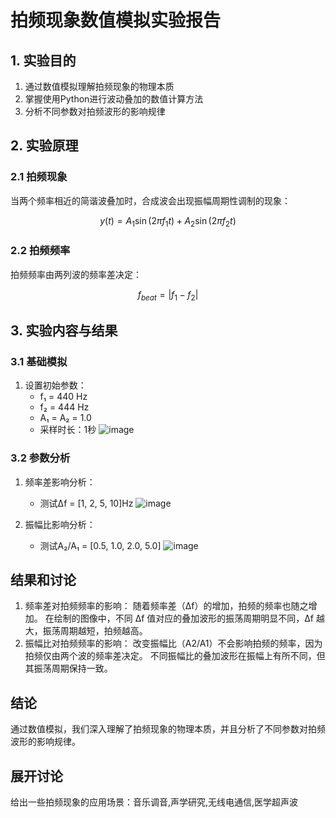 # 拍频现象数值模拟实验报告

## 1. 实验目的
1. 通过数值模拟理解拍频现象的物理本质
2. 掌握使用Python进行波动叠加的数值计算方法
3. 分析不同参数对拍频波形的影响规律

## 2. 实验原理
### 2.1 拍频现象
当两个频率相近的简谐波叠加时，合成波会出现振幅周期性调制的现象：

$$
y(t) = A_1\sin(2\pi f_1 t) + A_2\sin(2\pi f_2 t)
$$

### 2.2 拍频频率
拍频频率由两列波的频率差决定：

$$
f_{beat} = |f_1 - f_2|
$$


## 3. 实验内容与结果

### 3.1 基础模拟
1. 设置初始参数：
   - f₁ = 440 Hz
   - f₂ = 444 Hz 
   - A₁ = A₂ = 1.0
   - 采样时长：1秒
![image](https://github.com/user-attachments/assets/92f7eddc-a788-44f0-bf62-9ea97f75c1e3)


### 3.2 参数分析
1. 频率差影响分析：
   
   - 测试Δf = [1, 2, 5, 10]Hz
![image](https://github.com/user-attachments/assets/a842d99b-4901-4baf-92bd-ada855dc9195)


2. 振幅比影响分析：
   
   - 测试A₂/A₁ = [0.5, 1.0, 2.0, 5.0]
![image](https://github.com/user-attachments/assets/a5c892c0-bfdf-4010-89c2-58781c7bc477)


## 结果和讨论
1. 频率差对拍频频率的影响：
   随着频率差（Δf）的增加，拍频的频率也随之增加。
   在绘制的图像中，不同 Δf 值对应的叠加波形的振荡周期明显不同，Δf 越大，振荡周期越短，拍频越高。
2. 振幅比对拍频频率的影响：
   改变振幅比（A2/A1）不会影响拍频的频率，因为拍频仅由两个波的频率差决定。
   不同振幅比的叠加波形在振幅上有所不同，但其振荡周期保持一致。
## 结论
通过数值模拟，我们深入理解了拍频现象的物理本质，并且分析了不同参数对拍频波形的影响规律。

## 展开讨论
给出一些拍频现象的应用场景：音乐调音,声学研究,无线电通信,医学超声波
